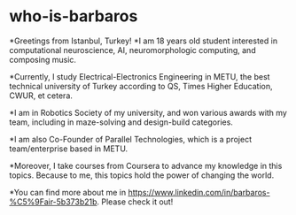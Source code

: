 # who-is-barbaros
*Greetings from Istanbul, Turkey! *I am 18 years old student interested in computational neuroscience, AI, neuromorphologic computing, and composing music.

*Currently, I study Electrical-Electronics Engineering in METU, the best technical university of Turkey according to QS, Times Higher Education, CWUR, et cetera.

*I am in Robotics Society of my university, and won various awards with my team, including in maze-solving and design-build categories.

*I am also Co-Founder of Parallel Technologies, which is a project team/enterprise based in METU.

*Moreover, I take courses from Coursera to advance my knowledge in this topics. Because to me, this topics hold the power of changing the world.

*You can find more about me in https://www.linkedin.com/in/barbaros-%C5%9Fair-5b373b21b. Please check it out!
